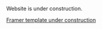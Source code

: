 Website is under construction. 

[Framer template under construction](https://framer.com/projects/Swiflex-AI-Powered-Chrome-Extension--pghmg0B6CS6AWqSevkd9-02L53?node=WQLkyLRf1)
